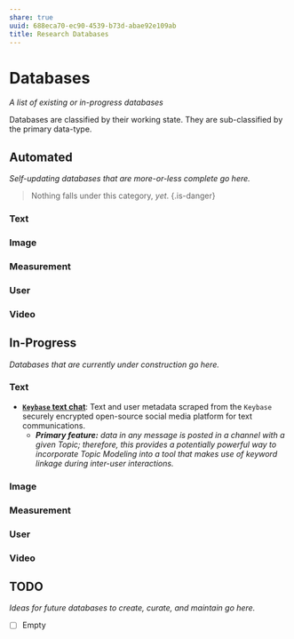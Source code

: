 ```yaml
---
share: true
uuid: 688eca70-ec90-4539-b73d-abae92e109ab
title: Research Databases
---
```

# Databases #
*A list of existing or in-progress databases*  

Databases are classified by their working state. They are sub-classified by the primary data-type.

## Automated ##
*Self-updating databases that are more-or-less complete go here.*
> Nothing falls under this category, *yet*.
{.is-danger}

### Text ###

### Image ###

### Measurement ###

### User ###

### Video ###

## In-Progress ##
*Databases that are currently under construction go here.*

### Text ###
* **[`Keybase` text chat](..//Dashboards/Databases/Keybase-Text-Chat-Data)**: Text and user metadata scraped from the `Keybase` securely encrypted open-source social media platform for text communications.
  + ***Primary feature:** data in any message is posted in a channel with a given Topic; therefore, this provides a potentially powerful way to incorporate Topic Modeling into a tool that makes use of keyword linkage during inter-user interactions.*

### Image ###

### Measurement ###

### User ###

### Video ###

## TODO ##
*Ideas for future databases to create, curate, and maintain go here.*

- [ ] Empty